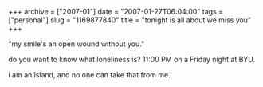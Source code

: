 +++
archive = ["2007-01"]
date = "2007-01-27T06:04:00"
tags = ["personal"]
slug = "1169877840"
title = "tonight is all about we miss you"
+++

"my smile's an open wound without you."

do you want to know what loneliness is? 11:00 PM on a Friday night at BYU.

i am an island, and no one can take that from me.

